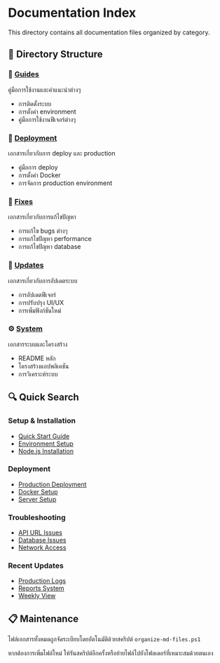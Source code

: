 # Documentation Index

This directory contains all documentation files organized by category.

## 📁 Directory Structure

### 📖 [Guides](./guides/)
คู่มือการใช้งานและคำแนะนำต่างๆ
- การติดตั้งระบบ
- การตั้งค่า environment
- คู่มือการใช้งานฟีเจอร์ต่างๆ

### 🚀 [Deployment](./deployment/)
เอกสารเกี่ยวกับการ deploy และ production
- คู่มือการ deploy
- การตั้งค่า Docker
- การจัดการ production environment

### 🔧 [Fixes](./fixes/)
เอกสารเกี่ยวกับการแก้ไขปัญหา
- การแก้ไข bugs ต่างๆ
- การแก้ไขปัญหา performance
- การแก้ไขปัญหา database

### 📝 [Updates](./updates/)
เอกสารเกี่ยวกับการอัปเดตระบบ
- การอัปเดตฟีเจอร์
- การปรับปรุง UI/UX
- การเพิ่มฟังก์ชันใหม่

### ⚙️ [System](./system/)
เอกสารระบบและโครงสร้าง
- README หลัก
- โครงสร้างแอปพลิเคชัน
- การวิเคราะห์ระบบ

## 🔍 Quick Search

### Setup & Installation
- [Quick Start Guide](./guides/QUICK_START_GUIDE.md)
- [Environment Setup](./guides/ENVIRONMENT_SETUP.md)
- [Node.js Installation](./guides/NODEJS_INSTALLATION_GUIDE.md)

### Deployment
- [Production Deployment](./deployment/PRODUCTION_DEPLOYMENT.md)
- [Docker Setup](./deployment/DOCKER_UPDATE_GUIDE.md)
- [Server Setup](./deployment/SERVER_SETUP_GUIDE.md)

### Troubleshooting
- [API URL Issues](./fixes/FIX_API_URL_ISSUE.md)
- [Database Issues](./fixes/DATABASE_FIX_GUIDE.md)
- [Network Access](./fixes/NETWORK_ACCESS_FIX.md)

### Recent Updates
- [Production Logs](./updates/PRODUCTION_LOGS_UPDATE.md)
- [Reports System](./updates/REPORTS_SYSTEM_UPDATE.md)
- [Weekly View](./updates/WEEKLY_VIEW_UPDATE.md)

## 📋 Maintenance

ไฟล์เอกสารทั้งหมดถูกจัดระเบียบโดยอัตโนมัติด้วยสคริปต์ `organize-md-files.ps1`

หากต้องการเพิ่มไฟล์ใหม่ ให้รันสคริปต์อีกครั้งหรือย้ายไฟล์ไปยังโฟลเดอร์ที่เหมาะสมด้วยตนเอง
